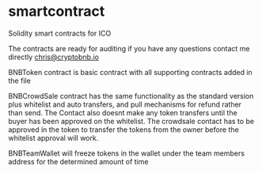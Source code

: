 # smartcontract
Solidity smart contracts for ICO

The contracts are ready for auditing if you have any questions contact me directly
chris@cryptobnb.io

BNBToken contract is basic contract with all supporting contracts added in the file

BNBCrowdSale contract has the same functionality as the standard version plus whitelist and auto transfers, and pull mechanisms for refund rather than send. The Contact also doesnt make any token transfers until the buyer has been approved on the whitelist. The crowdsale contact has to be approved in the token to transfer the tokens from the owner before the whitelist approval will work.

BNBTeamWallet will freeze tokens in the wallet under the team members address for the determined amount of time



